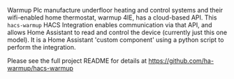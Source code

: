 Warmup Plc manufacture underfloor heating and control systems and their wifi-enabled home thermostat, warmup 4IE, has a cloud-based API. This `hacs-warmup` HACS Integration enables communication via that API, and allows Home Assistant to read and control the device (currently just this one model). It is a Home Assistant 'custom component' using a python script to perform the integration. 

Please see the full project README for details at https://github.com/ha-warmup/hacs-warmup
